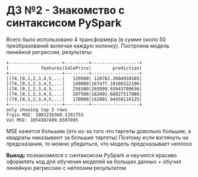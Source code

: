 # ДЗ №2 - Знакомство с синтаксисом PySpark

Всего было использовано 4 трансформера (в сумме около 50 преобразований включая каждую колонку).
Построена модель линейной регрессии, результаты:

```
+--------------------+---------+------------------+
|            features|SalePrice|        prediction|
+--------------------+---------+------------------+
|(74,[0,1,2,3,4,5,...|   129500| 128782.2604910105|
|(74,[0,1,2,3,4,5,...|   149000|167477.10108322196|
|(74,[0,1,2,3,4,5,...|   256300|265999.93943789636|
|(74,[0,1,2,3,4,5,...|   207500|182491.68827517086|
|(74,[0,1,2,3,4,5,...|   170000|142801.94458116125|
+--------------------+---------+------------------+
only showing top 5 rows
Train MSE: 1003236360.1291753
Val MSE: 1054387499.6507095
```

MSE кажется большим (это из-за того что таргеты довольно большие, а квадраты наказывают за большие таргеты)
Поэтому если взглянуть на предсказания, то можно убедиться, что модель предсказывает неплохо

**Вывод:** познакомился с синтаксисом PySpark и научился красиво оформлять код для обучения моделей на больших данных + обучил линейную регрессию с неплохим результатом
